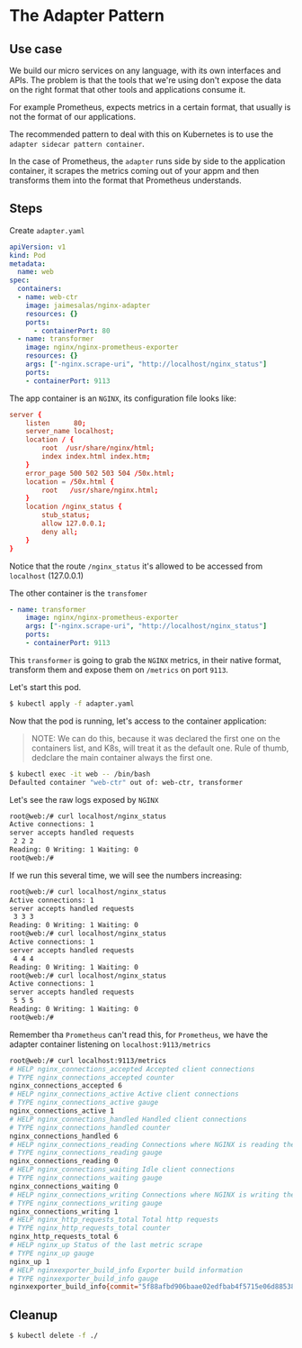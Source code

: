 # The Adapter Pattern

## Use case 

We build our micro services on any language, with its own interfaces and APIs. The problem is that the tools that we're using don't expose the data on the right format that other tools and applications consume it.

For example Prometheus, expects metrics in a certain format, that usually is not the format of our applications. 

The recommended pattern to deal with this on Kubernetes is to use the `adapter sidecar pattern container`.

In the case of Prometheus, the `adapter` runs side by side to the application container, it scrapes the metrics coming out of your appm and then transforms them into the format that Prometheus understands. 

## Steps

Create `adapter.yaml`

```yaml
apiVersion: v1
kind: Pod
metadata:
  name: web
spec:
  containers:
  - name: web-ctr
    image: jaimesalas/nginx-adapter
    resources: {}
    ports:
      - containerPort: 80
  - name: transformer
    image: nginx/nginx-prometheus-exporter
    resources: {}
    args: ["-nginx.scrape-uri", "http://localhost/nginx_status"]
    ports:
    - containerPort: 9113


```

The app container is an `NGINX`, its configuration file looks like:

```conf
server {
    listen      80;
    server_name localhost;
    location / {
        root  /usr/share/nginx/html;
        index index.html index.htm;
    }
    error_page 500 502 503 504 /50x.html;
    location = /50x.html {
        root   /usr/share/nginx.html;
    }
    location /nginx_status {
        stub_status;
        allow 127.0.0.1; 
        deny all;
    }
}
```

Notice that the route `/nginx_status` it's allowed to be accessed from `localhost` (127.0.0.1)


The other container is the `transfomer`

```yaml
- name: transformer
    image: nginx/nginx-prometheus-exporter
    args: ["-nginx.scrape-uri", "http://localhost/nginx_status"]
    ports:
    - containerPort: 9113
```

This `transformer` is going to grab the `NGINX` metrics, in their native format, transform them and expose them on `/metrics` on port `9113`.

Let's start this pod.

```bash
$ kubectl apply -f adapter.yaml
```

Now that the pod is running, let's access to the container application:

> NOTE: We can do this, because it was declared the first one on the containers list, and K8s, will treat it as the default one. Rule of thumb, dedclare the main container always the first one.

```bash
$ kubectl exec -it web -- /bin/bash
Defaulted container "web-ctr" out of: web-ctr, transformer
```

Let's see the raw logs exposed by `NGINX`

```bash
root@web:/# curl localhost/nginx_status
Active connections: 1 
server accepts handled requests
 2 2 2 
Reading: 0 Writing: 1 Waiting: 0 
root@web:/# 
```

If we run this several time, we will see the numbers increasing:

```bash
root@web:/# curl localhost/nginx_status
Active connections: 1 
server accepts handled requests
 3 3 3 
Reading: 0 Writing: 1 Waiting: 0 
root@web:/# curl localhost/nginx_status
Active connections: 1 
server accepts handled requests
 4 4 4 
Reading: 0 Writing: 1 Waiting: 0 
root@web:/# curl localhost/nginx_status
Active connections: 1 
server accepts handled requests
 5 5 5 
Reading: 0 Writing: 1 Waiting: 0 
root@web:/# 
```

Remember tha `Prometheus` can't read this, for `Prometheus`, we have the adapter container listening on `localhost:9113/metrics`

```bash
root@web:/# curl localhost:9113/metrics
# HELP nginx_connections_accepted Accepted client connections
# TYPE nginx_connections_accepted counter
nginx_connections_accepted 6
# HELP nginx_connections_active Active client connections
# TYPE nginx_connections_active gauge
nginx_connections_active 1
# HELP nginx_connections_handled Handled client connections
# TYPE nginx_connections_handled counter
nginx_connections_handled 6
# HELP nginx_connections_reading Connections where NGINX is reading the request header
# TYPE nginx_connections_reading gauge
nginx_connections_reading 0
# HELP nginx_connections_waiting Idle client connections
# TYPE nginx_connections_waiting gauge
nginx_connections_waiting 0
# HELP nginx_connections_writing Connections where NGINX is writing the response back to the client
# TYPE nginx_connections_writing gauge
nginx_connections_writing 1
# HELP nginx_http_requests_total Total http requests
# TYPE nginx_http_requests_total counter
nginx_http_requests_total 6
# HELP nginx_up Status of the last metric scrape
# TYPE nginx_up gauge
nginx_up 1
# HELP nginxexporter_build_info Exporter build information
# TYPE nginxexporter_build_info gauge
nginxexporter_build_info{commit="5f88afbd906baae02edfbab4f5715e06d88538a0",date="2021-03-22T20:16:09Z",version="0.9.0"} 1
```

## Cleanup

```bash
$ kubectl delete -f ./
```
